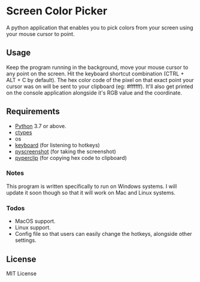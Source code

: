 # Screen Color Picker

A python application that enables you to pick colors from your screen using your mouse cursor to point.

## Usage

Keep the program running in the background, move your mouse cursor to any point on the screen. Hit the keyboard shortcut combination (CTRL + ALT + C by default). The hex color code of the pixel on that exact point your cursor was on will be sent to your clipboard (eg: #ffffff). It'll also get printed on the console application alongside it's RGB value and the coordinate.

## Requirements

- [Python](https://www.python.org/) 3.7 or above.
- [ctypes](https://pypi.org/project/ctypes/)
- os
- [keyboard](https://pypi.org/project/keyboard/) (for listening to hotkeys)
- [pyscreenshot](https://pypi.org/project/pyscreenshot/) (for taking the screenshot)
- [pyperclip](https://pypi.org/project/pyperclip/) (for copying hex code to clipboard)

### Notes

This program is written specifically to run on Windows systems. I will update it soon though so that it will work on Mac and Linux systems.

### Todos

- MacOS support.
- Linux support.
- Config file so that users can easily change the hotkeys, alongside other settings.

License
----

MIT License